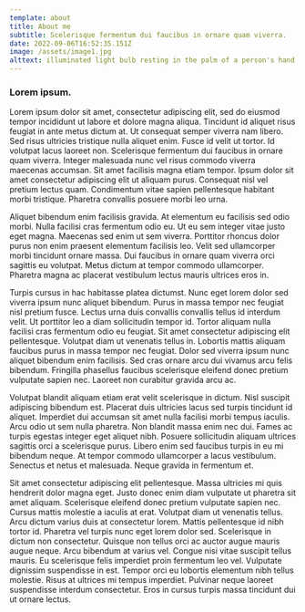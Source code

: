 ```yaml
---
template: about
title: About me
subtitle: Scelerisque fermentum dui faucibus in ornare quam viverra.
date: 2022-09-06T16:52:35.151Z
image: /assets/image1.jpg
alttext: illuminated light bulb resting in the palm of a person's hand
---
```

### Lorem ipsum.

Lorem ipsum dolor sit amet, consectetur adipiscing elit, sed do eiusmod tempor incididunt ut labore et dolore magna aliqua. Tincidunt id aliquet risus feugiat in ante metus dictum at. Ut consequat semper viverra nam libero. Sed risus ultricies tristique nulla aliquet enim. Fusce id velit ut tortor. Id volutpat lacus laoreet non. Scelerisque fermentum dui faucibus in ornare quam viverra. Integer malesuada nunc vel risus commodo viverra maecenas accumsan. Sit amet facilisis magna etiam tempor. Ipsum dolor sit amet consectetur adipiscing elit ut aliquam purus. Consequat nisl vel pretium lectus quam. Condimentum vitae sapien pellentesque habitant morbi tristique. Pharetra convallis posuere morbi leo urna.

Aliquet bibendum enim facilisis gravida. At elementum eu facilisis sed odio morbi. Nulla facilisi cras fermentum odio eu. Ut eu sem integer vitae justo eget magna. Maecenas sed enim ut sem viverra. Porttitor rhoncus dolor purus non enim praesent elementum facilisis leo. Velit sed ullamcorper morbi tincidunt ornare massa. Dui faucibus in ornare quam viverra orci sagittis eu volutpat. Metus dictum at tempor commodo ullamcorper. Pharetra magna ac placerat vestibulum lectus mauris ultrices eros in.

Turpis cursus in hac habitasse platea dictumst. Nunc eget lorem dolor sed viverra ipsum nunc aliquet bibendum. Purus in massa tempor nec feugiat nisl pretium fusce. Lectus urna duis convallis convallis tellus id interdum velit. Ut porttitor leo a diam sollicitudin tempor id. Tortor aliquam nulla facilisi cras fermentum odio eu feugiat. Sit amet consectetur adipiscing elit pellentesque. Volutpat diam ut venenatis tellus in. Lobortis mattis aliquam faucibus purus in massa tempor nec feugiat. Dolor sed viverra ipsum nunc aliquet bibendum enim facilisis. Sed cras ornare arcu dui vivamus arcu felis bibendum. Fringilla phasellus faucibus scelerisque eleifend donec pretium vulputate sapien nec. Laoreet non curabitur gravida arcu ac.

Volutpat blandit aliquam etiam erat velit scelerisque in dictum. Nisl suscipit adipiscing bibendum est. Placerat duis ultricies lacus sed turpis tincidunt id aliquet. Imperdiet dui accumsan sit amet nulla facilisi morbi tempus iaculis. Arcu odio ut sem nulla pharetra. Non blandit massa enim nec dui. Fames ac turpis egestas integer eget aliquet nibh. Posuere sollicitudin aliquam ultrices sagittis orci a scelerisque purus. Libero enim sed faucibus turpis in eu mi bibendum neque. At tempor commodo ullamcorper a lacus vestibulum. Senectus et netus et malesuada. Neque gravida in fermentum et.

Sit amet consectetur adipiscing elit pellentesque. Massa ultricies mi quis hendrerit dolor magna eget. Justo donec enim diam vulputate ut pharetra sit amet aliquam. Scelerisque eleifend donec pretium vulputate sapien nec. Cursus mattis molestie a iaculis at erat. Volutpat diam ut venenatis tellus. Arcu dictum varius duis at consectetur lorem. Mattis pellentesque id nibh tortor id. Pharetra vel turpis nunc eget lorem dolor sed. Scelerisque in dictum non consectetur. Quisque non tellus orci ac auctor augue mauris augue neque. Arcu bibendum at varius vel. Congue nisi vitae suscipit tellus mauris. Eu scelerisque felis imperdiet proin fermentum leo vel. Vulputate dignissim suspendisse in est. Tempor orci eu lobortis elementum nibh tellus molestie. Risus at ultrices mi tempus imperdiet. Pulvinar neque laoreet suspendisse interdum consectetur. Eros in cursus turpis massa tincidunt dui ut ornare lectus.